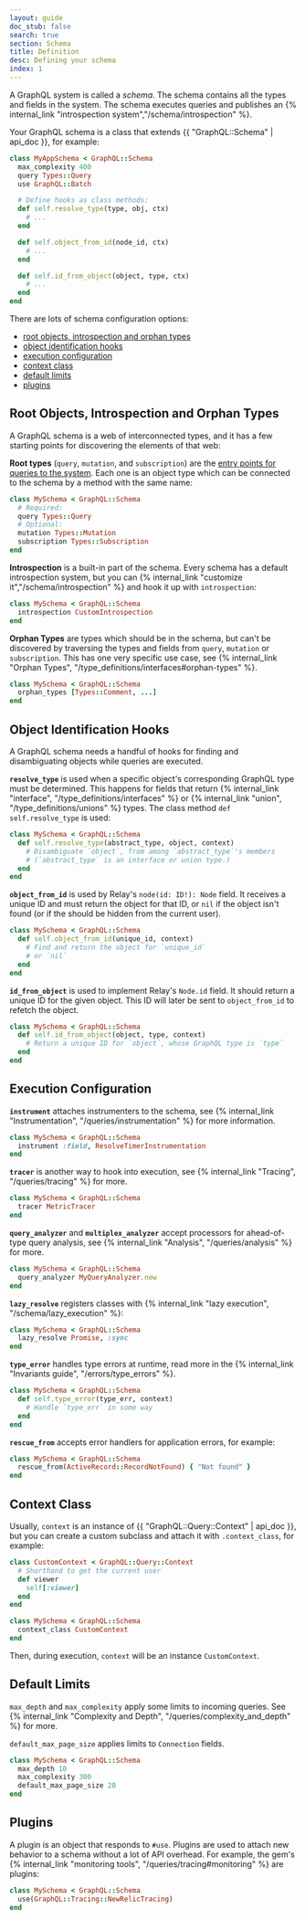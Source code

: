 ```yaml
---
layout: guide
doc_stub: false
search: true
section: Schema
title: Definition
desc: Defining your schema
index: 1
---
```


A GraphQL system is called a _schema_. The schema contains all the types and fields in the system. The schema executes queries and publishes an {% internal_link "introspection system","/schema/introspection" %}.

Your GraphQL schema is a class that extends {{ "GraphQL::Schema" | api_doc }}, for example:

```ruby
class MyAppSchema < GraphQL::Schema
  max_complexity 400
  query Types::Query
  use GraphQL::Batch

  # Define hooks as class methods:
  def self.resolve_type(type, obj, ctx)
    # ...
  end

  def self.object_from_id(node_id, ctx)
    # ...
  end

  def self.id_from_object(object, type, ctx)
    # ...
  end
end
```

There are lots of schema configuration options:

- [root objects, introspection and orphan types](#root-objects-introspection-and-orphan-types)
- [object identification hooks](#object-identification-hooks)
- [execution configuration](#execution-configuration)
- [context class](#context-class)
- [default limits](#default-limits)
- [plugins](#plugins)

## Root Objects, Introspection and Orphan Types

A GraphQL schema is a web of interconnected types, and it has a few starting points for discovering the elements of that web:

__Root types__ (`query`, `mutation`, and `subscription`) are the [entry points for queries to the system](https://graphql.org/learn/schema/#the-query-and-mutation-types). Each one is an object type which can be connected to the schema by a method with the same name:

```ruby
class MySchema < GraphQL::Schema
  # Required:
  query Types::Query
  # Optional:
  mutation Types::Mutation
  subscription Types::Subscription
end
```

__Introspection__ is a built-in part of the schema. Every schema has a default introspection system, but you can {% internal_link "customize it","/schema/introspection" %} and hook it up with `introspection`:

```ruby
class MySchema < GraphQL::Schema
  introspection CustomIntrospection
end
```

__Orphan Types__ are types which should be in the schema, but can't be discovered by traversing the types and fields from `query`, `mutation` or `subscription`. This has one very specific use case, see {% internal_link "Orphan Types", "/type_definitions/interfaces#orphan-types" %}.

```ruby
class MySchema < GraphQL::Schema
  orphan_types [Types::Comment, ...]
end
```

## Object Identification Hooks

A GraphQL schema needs a handful of hooks for finding and disambiguating objects while queries are executed.

__`resolve_type`__ is used when a specific object's corresponding GraphQL type must be determined. This happens for fields that return {% internal_link "interface", "/type_definitions/interfaces" %} or {% internal_link "union", "/type_definitions/unions" %} types. The class method `def self.resolve_type` is used:

```ruby
class MySchema < GraphQL::Schema
  def self.resolve_type(abstract_type, object, context)
    # Disambiguate `object`, from among `abstract_type`'s members
    # (`abstract_type` is an interface or union type.)
  end
end
```

__`object_from_id`__ is used by Relay's `node(id: ID!): Node` field. It receives a unique ID and must return the object for that ID, or `nil` if the object isn't found (or if the should be hidden from the current user).

```ruby
class MySchema < GraphQL::Schema
  def self.object_from_id(unique_id, context)
    # Find and return the object for `unique_id`
    # or `nil`
  end
end
```

__`id_from_object`__ is used to implement Relay's `Node.id` field. It should return a unique ID for the given object. This ID will later be sent to `object_from_id` to refetch the object.

```ruby
class MySchema < GraphQL::Schema
  def self.id_from_object(object, type, context)
    # Return a unique ID for `object`, whose GraphQL type is `type`
  end
end
```

## Execution Configuration

__`instrument`__ attaches instrumenters to the schema, see {% internal_link "Instrumentation", "/queries/instrumentation" %} for more information.

```ruby
class MySchema < GraphQL::Schema
  instrument :field, ResolveTimerInstrumentation
end
```

__`tracer`__ is another way to hook into execution, see {% internal_link "Tracing", "/queries/tracing" %} for more.

```ruby
class MySchema < GraphQL::Schema
  tracer MetricTracer
end
```

__`query_analyzer`__ and __`multiplex_analyzer`__ accept processors for ahead-of-type query analysis, see {% internal_link "Analysis", "/queries/analysis" %} for more.

```ruby
class MySchema < GraphQL::Schema
  query_analyzer MyQueryAnalyzer.new
end
```

__`lazy_resolve`__ registers classes with {% internal_link "lazy execution", "/schema/lazy_execution" %}:

```ruby
class MySchema < GraphQL::Schema
  lazy_resolve Promise, :sync
end
```

__`type_error`__ handles type errors at runtime, read more in the {% internal_link "Invariants guide", "/errors/type_errors" %}.

```ruby
class MySchema < GraphQL::Schema
  def self.type_error(type_err, context)
    # Handle `type_err` in some way
  end
end
```

__`rescue_from`__ accepts error handlers for application errors, for example:

```ruby
class MySchema < GraphQL::Schema
  rescue_from(ActiveRecord::RecordNotFound) { "Not found" }
end
```

## Context Class

Usually, `context` is an instance of {{ "GraphQL::Query::Context" | api_doc }}, but you can create a custom subclass and attach it with `.context_class`, for example:

```ruby
class CustomContext < GraphQL::Query::Context
  # Shorthand to get the current user
  def viewer
    self[:viewer]
  end
end

class MySchema < GraphQL::Schema
  context_class CustomContext
end
```

Then, during execution, `context` will be an instance `CustomContext`.

## Default Limits

`max_depth` and `max_complexity` apply some limits to incoming queries. See {% internal_link "Complexity and Depth", "/queries/complexity_and_depth" %} for more.

`default_max_page_size` applies limits to `Connection` fields.

```ruby
class MySchema < GraphQL::Schema
  max_depth 10
  max_complexity 300
  default_max_page_size 20
end
```

## Plugins

A plugin is an object that responds to `#use`. Plugins are used to attach new behavior to a schema without a lot of API overhead. For example, the gem's {% internal_link "monitoring tools", "/queries/tracing#monitoring" %} are plugins:

```ruby
class MySchema < GraphQL::Schema
  use(GraphQL::Tracing::NewRelicTracing)
end
```
